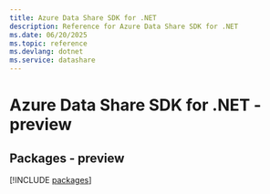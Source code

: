 ```yaml
---
title: Azure Data Share SDK for .NET
description: Reference for Azure Data Share SDK for .NET
ms.date: 06/20/2025
ms.topic: reference
ms.devlang: dotnet
ms.service: datashare
---
```

# Azure Data Share SDK for .NET - preview
## Packages - preview
[!INCLUDE [packages](data-share-index.md)]